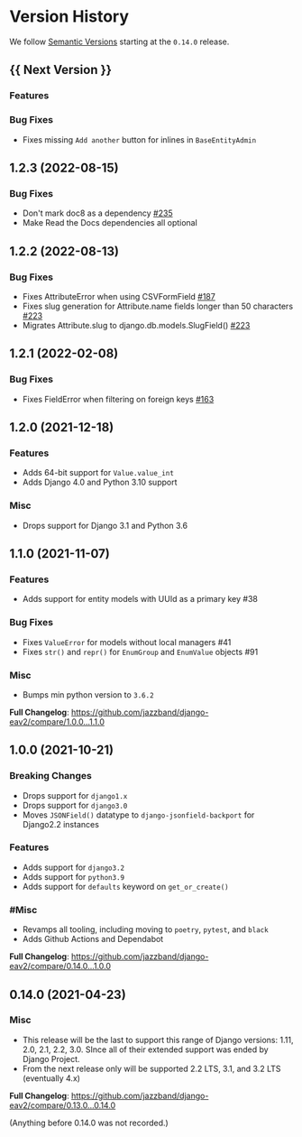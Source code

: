 # Version History

We follow [Semantic Versions](https://semver.org/) starting at the `0.14.0` release.

## {{ Next Version }}

### Features

### Bug Fixes

- Fixes missing `Add another` button for inlines in `BaseEntityAdmin`

## 1.2.3 (2022-08-15)

### Bug Fixes

- Don't mark doc8 as a dependency [#235](https://github.com/jazzband/django-eav2/issues/235)
- Make Read the Docs dependencies all optional

## 1.2.2 (2022-08-13)
### Bug Fixes

- Fixes AttributeError when using CSVFormField [#187](https://github.com/jazzband/django-eav2/issues/187)
- Fixes slug generation for Attribute.name fields longer than 50 characters [#223](https://github.com/jazzband/django-eav2/issues/223)
- Migrates Attribute.slug to django.db.models.SlugField() [#223](https://github.com/jazzband/django-eav2/issues/223)

## 1.2.1 (2022-02-08)
### Bug Fixes

- Fixes FieldError when filtering on foreign keys [#163](https://github.com/jazzband/django-eav2/issues/163)

## 1.2.0 (2021-12-18)

### Features

- Adds 64-bit support for `Value.value_int`
- Adds Django 4.0 and Python 3.10 support

### Misc

- Drops support for Django 3.1 and Python 3.6

## 1.1.0 (2021-11-07)

### Features

- Adds support for entity models with UUId as a primary key #38

### Bug Fixes

- Fixes `ValueError` for models without local managers #41
- Fixes `str()` and `repr()` for `EnumGroup` and `EnumValue` objects #91

### Misc

- Bumps min python version to `3.6.2`

**Full Changelog**: https://github.com/jazzband/django-eav2/compare/1.0.0...1.1.0

## 1.0.0 (2021-10-21)

### Breaking Changes

- Drops support for `django1.x`
- Drops support for `django3.0`
- Moves `JSONField()` datatype to `django-jsonfield-backport` for Django2.2 instances

### Features

- Adds support for `django3.2`
- Adds support for `python3.9`
- Adds support for `defaults` keyword on `get_or_create()`

### #Misc

- Revamps all tooling, including moving to `poetry`, `pytest`, and `black`
- Adds Github Actions and Dependabot

**Full Changelog**: https://github.com/jazzband/django-eav2/compare/0.14.0...1.0.0

## 0.14.0 (2021-04-23)

### Misc

- This release will be the last to support this range of Django versions: 1.11, 2.0, 2.1, 2.2, 3.0. SInce all of their extended support was ended by Django Project.
- From the next release only will be supported 2.2 LTS, 3.1, and 3.2 LTS (eventually 4.x)

**Full Changelog**: https://github.com/jazzband/django-eav2/compare/0.13.0...0.14.0

(Anything before 0.14.0 was not recorded.)
